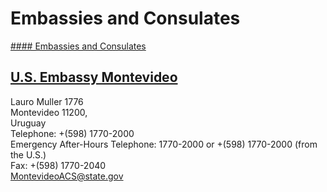 # Embassies and Consulates

[#### Embassies and Consulates](javascript:void(0); "Embassies and Consulates")

## [U.S. Embassy Montevideo](https://uy.usembassy.gov/)

Lauro Muller 1776  
Montevideo 11200,  
Uruguay  
Telephone: +(598) 1770-2000  
Emergency After-Hours Telephone: 1770-2000 or +(598) 1770-2000 (from the U.S.)   
Fax: +(598) 1770-2040  
[MontevideoACS@state.gov](mailto:MontevideoACS@state.gov)